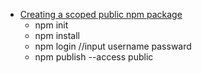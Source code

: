 - [Creating a scoped public npm package](https://docs.npmjs.com/creating-and-publishing-scoped-public-packages)
   - npm init
   - npm install
   - npm login  //input username passward
   - npm publish --access public
